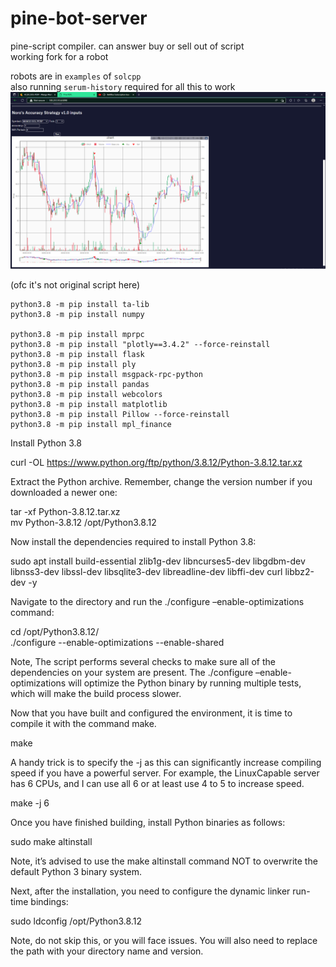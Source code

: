 # pine-bot-server
pine-script compiler. can answer buy or sell out of script  
working fork for a robot
  
  
robots are in `examples` of `solcpp`  
also running `serum-history` required for all this to work
![Screen1](/Untitled.png)  
  
(ofc it's not original script here)
  
```
python3.8 -m pip install ta-lib
python3.8 -m pip install numpy

python3.8 -m pip install mprpc
python3.8 -m pip install "plotly==3.4.2" --force-reinstall
python3.8 -m pip install flask
python3.8 -m pip install ply
python3.8 -m pip install msgpack-rpc-python
python3.8 -m pip install pandas
python3.8 -m pip install webcolors
python3.8 -m pip install matplotlib
python3.8 -m pip install Pillow --force-reinstall
python3.8 -m pip install mpl_finance
```


Install Python 3.8  

curl -OL https://www.python.org/ftp/python/3.8.12/Python-3.8.12.tar.xz  

Extract the Python archive. Remember, change the version number if you downloaded a newer one:  

tar -xf Python-3.8.12.tar.xz  
mv Python-3.8.12 /opt/Python3.8.12  

Now install the dependencies required to install Python 3.8:  

sudo apt install build-essential zlib1g-dev libncurses5-dev libgdbm-dev libnss3-dev libssl-dev libsqlite3-dev libreadline-dev libffi-dev curl libbz2-dev -y  

Navigate to the directory and run the ./configure –enable-optimizations command:  

cd /opt/Python3.8.12/  
./configure --enable-optimizations --enable-shared  

Note, The script performs several checks to make sure all of the dependencies on your system are present. The ./configure –enable-optimizations will optimize the Python binary by running multiple tests, which will make the build process slower.  

Now that you have built and configured the environment, it is time to compile it with the command make.  
  
make  
  
A handy trick is to specify the -j <number of cpu> as this can significantly increase compiling speed if you have a powerful server. For example, the LinuxCapable server has 6 CPUs, and I can use all 6 or at least use 4 to 5 to increase speed.  
  
make -j 6  

Once you have finished building, install Python binaries as follows:  

sudo make altinstall  

Note, it’s advised to use the make altinstall command NOT to overwrite the default Python 3 binary system.  

Next, after the installation, you need to configure the dynamic linker run-time bindings:  

sudo ldconfig /opt/Python3.8.12  

Note, do not skip this, or you will face issues. You will also need to replace the path with your directory name and version.  

